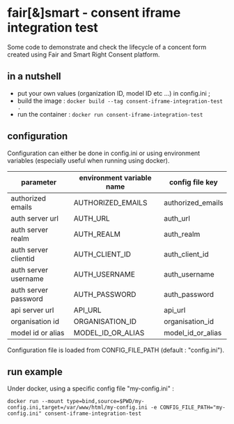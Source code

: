 # fair[&]smart - consent iframe integration test

Some code to demonstrate and check the lifecycle of a concent form created using Fair and Smart Right Consent platform.

## in a nutshell
* put your own values (organization ID, model ID etc ...) in config.ini ;
* build the image : `docker build --tag consent-iframe-integration-test .`
* run the container : `docker run consent-iframe-integration-test`

## configuration
Configuration can either be done in config.ini or using environment variables (especially useful when running using
docker).

| parameter  | environment variable name  | config file key  | 
|---|---|---|
| authorized emails | AUTHORIZED_EMAILS | authorized_emails |
| auth server url | AUTH_URL | auth_url |
| auth server realm | AUTH_REALM | auth_realm |
| auth server clientid | AUTH_CLIENT_ID | auth_client_id |
| auth server username | AUTH_USERNAME | auth_username |
| auth server password | AUTH_PASSWORD | auth_password |
| api server url | API_URL | api_url |
| organisation id | ORGANISATION_ID | organisation_id |
| model id or alias | MODEL_ID_OR_ALIAS | model_id_or_alias |

Configuration file is loaded from CONFIG_FILE_PATH (default : "config.ini"). 
 
## run example
Under docker, using a specific config file "my-config.ini" :

`docker run --mount type=bind,source=$PWD/my-config.ini,target=/var/www/html/my-config.ini -e CONFIG_FILE_PATH="my-config.ini" consent-iframe-integration-test`
